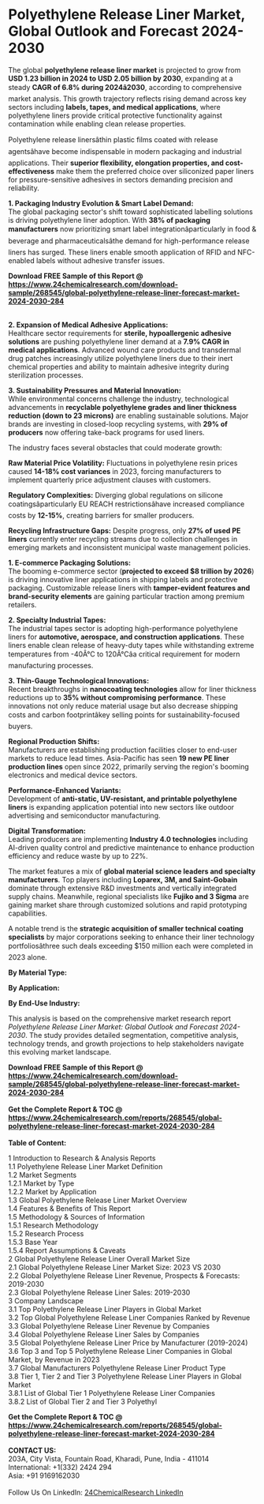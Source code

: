<h1>Polyethylene Release Liner Market, Global Outlook and Forecast 2024-2030</h1><p>The global <strong>polyethylene release liner market</strong> is projected to grow from <strong>USD 1.23 billion in 2024 to USD 2.05 billion by 2030</strong>, expanding at a steady <strong>CAGR of 6.8% during 2024â2030</strong>, according to comprehensive market analysis. This growth trajectory reflects rising demand across key sectors including <strong>labels, tapes, and medical applications</strong>, where polyethylene liners provide critical protective functionality against contamination while enabling clean release properties.</p><p>Polyethylene release linersâthin plastic films coated with release agentsâhave become indispensable in modern packaging and industrial applications. Their <strong>superior flexibility, elongation properties, and cost-effectiveness</strong> make them the preferred choice over siliconized paper liners for pressure-sensitive adhesives in sectors demanding precision and reliability.</p><p><strong>1. Packaging Industry Evolution &amp; Smart Label Demand:</strong><br>
The global packaging sector's shift toward sophisticated labelling solutions is driving polyethylene liner adoption. With <strong>38% of packaging manufacturers</strong> now prioritizing smart label integrationâparticularly in food &amp; beverage and pharmaceuticalsâthe demand for high-performance release liners has surged. These liners enable smooth application of RFID and NFC-enabled labels without adhesive transfer issues.</p><div><b>Download FREE Sample of this Report @ 
            <a href="https://www.24chemicalresearch.com/download-sample/268545/global-polyethylene-release-liner-forecast-market-2024-2030-284">
            https://www.24chemicalresearch.com/download-sample/268545/global-polyethylene-release-liner-forecast-market-2024-2030-284</a></b></div><br><p><strong>2. Expansion of Medical Adhesive Applications:</strong><br>
Healthcare sector requirements for <strong>sterile, hypoallergenic adhesive solutions</strong> are pushing polyethylene liner demand at a <strong>7.9% CAGR in medical applications</strong>. Advanced wound care products and transdermal drug patches increasingly utilize polyethylene liners due to their inert chemical properties and ability to maintain adhesive integrity during sterilization processes.</p><p><strong>3. Sustainability Pressures and Material Innovation:</strong><br>
While environmental concerns challenge the industry, technological advancements in <strong>recyclable polyethylene grades and liner thickness reduction (down to 23 microns)</strong> are enabling sustainable solutions. Major brands are investing in closed-loop recycling systems, with <strong>29% of producers</strong> now offering take-back programs for used liners.</p><p>The industry faces several obstacles that could moderate growth:</p><p><strong>Raw Material Price Volatility:</strong> Fluctuations in polyethylene resin prices caused <strong>14-18% cost variances</strong> in 2023, forcing manufacturers to implement quarterly price adjustment clauses with customers.</p><p><strong>Regulatory Complexities:</strong> Diverging global regulations on silicone coatingsâparticularly EU REACH restrictionsâhave increased compliance costs by <strong>12-15%</strong>, creating barriers for smaller producers.</p><p><strong>Recycling Infrastructure Gaps:</strong> Despite progress, only <strong>27% of used PE liners</strong> currently enter recycling streams due to collection challenges in emerging markets and inconsistent municipal waste management policies.</p><p><strong>1. E-commerce Packaging Solutions:</strong><br>
The booming e-commerce sector (<strong>projected to exceed $8 trillion by 2026</strong>) is driving innovative liner applications in shipping labels and protective packaging. Customizable release liners with <strong>tamper-evident features and brand-security elements</strong> are gaining particular traction among premium retailers.</p><p><strong>2. Specialty Industrial Tapes:</strong><br>
The industrial tapes sector is adopting high-performance polyethylene liners for <strong>automotive, aerospace, and construction applications</strong>. These liners enable clean release of heavy-duty tapes while withstanding extreme temperatures from -40Â°C to 120Â°Câa critical requirement for modern manufacturing processes.</p><p><strong>3. Thin-Gauge Technological Innovations:</strong><br>
Recent breakthroughs in <strong>nanocoating technologies</strong> allow for liner thickness reductions up to <strong>35% without compromising performance</strong>. These innovations not only reduce material usage but also decrease shipping costs and carbon footprintâkey selling points for sustainability-focused buyers.</p><p><strong>Regional Production Shifts:</strong><br>
	Manufacturers are establishing production facilities closer to end-user markets to reduce lead times. Asia-Pacific has seen <strong>19 new PE liner production lines</strong> open since 2022, primarily serving the region's booming electronics and medical device sectors.</p><p><strong>Performance-Enhanced Variants:</strong><br>
	Development of <strong>anti-static, UV-resistant, and printable polyethylene liners</strong> is expanding application potential into new sectors like outdoor advertising and semiconductor manufacturing.</p><p><strong>Digital Transformation:</strong><br>
	Leading producers are implementing <strong>Industry 4.0 technologies</strong> including AI-driven quality control and predictive maintenance to enhance production efficiency and reduce waste by up to 22%.</p><p>The market features a mix of <strong>global material science leaders and specialty manufacturers</strong>. Top players including <strong>Loparex, 3M, and Saint-Gobain</strong> dominate through extensive R&amp;D investments and vertically integrated supply chains. Meanwhile, regional specialists like <strong>Fujiko and 3 Sigma</strong> are gaining market share through customized solutions and rapid prototyping capabilities.</p><p>A notable trend is the <strong>strategic acquisition of smaller technical coating specialists</strong> by major corporations seeking to enhance their liner technology portfoliosâthree such deals exceeding $150 million each were completed in 2023 alone.</p><p><strong>By Material Type:</strong></p><p><strong>By Application:</strong></p><p><strong>By End-Use Industry:</strong></p><p>This analysis is based on the comprehensive market research report <em>Polyethylene Release Liner Market: Global Outlook and Forecast 2024-2030</em>. The study provides detailed segmentation, competitive analysis, technology trends, and growth projections to help stakeholders navigate this evolving market landscape.</p><div><b>Download FREE Sample of this Report @ 
            <a href="https://www.24chemicalresearch.com/download-sample/268545/global-polyethylene-release-liner-forecast-market-2024-2030-284">
            https://www.24chemicalresearch.com/download-sample/268545/global-polyethylene-release-liner-forecast-market-2024-2030-284</a></b></div><br><div><b>Get the Complete Report & TOC @ 
            <a href="https://www.24chemicalresearch.com/reports/268545/global-polyethylene-release-liner-forecast-market-2024-2030-284">
            https://www.24chemicalresearch.com/reports/268545/global-polyethylene-release-liner-forecast-market-2024-2030-284</a></b></div><br>
            <b>Table of Content:</b><p>1 Introduction to Research & Analysis Reports<br />
    1.1 Polyethylene Release Liner Market Definition<br />
    1.2 Market Segments<br />
        1.2.1 Market by Type<br />
        1.2.2 Market by Application<br />
    1.3 Global Polyethylene Release Liner Market Overview<br />
    1.4 Features & Benefits of This Report<br />
    1.5 Methodology & Sources of Information<br />
        1.5.1 Research Methodology<br />
        1.5.2 Research Process<br />
        1.5.3 Base Year<br />
        1.5.4 Report Assumptions & Caveats<br />
2 Global Polyethylene Release Liner Overall Market Size<br />
    2.1 Global Polyethylene Release Liner Market Size: 2023 VS 2030<br />
    2.2 Global Polyethylene Release Liner Revenue, Prospects & Forecasts: 2019-2030<br />
    2.3 Global Polyethylene Release Liner Sales: 2019-2030<br />
3 Company Landscape<br />
    3.1 Top Polyethylene Release Liner Players in Global Market<br />
    3.2 Top Global Polyethylene Release Liner Companies Ranked by Revenue<br />
    3.3 Global Polyethylene Release Liner Revenue by Companies<br />
    3.4 Global Polyethylene Release Liner Sales by Companies<br />
    3.5 Global Polyethylene Release Liner Price by Manufacturer (2019-2024)<br />
    3.6 Top 3 and Top 5 Polyethylene Release Liner Companies in Global Market, by Revenue in 2023<br />
    3.7 Global Manufacturers Polyethylene Release Liner Product Type<br />
    3.8 Tier 1, Tier 2 and Tier 3 Polyethylene Release Liner Players in Global Market<br />
        3.8.1 List of Global Tier 1 Polyethylene Release Liner Companies<br />
        3.8.2 List of Global Tier 2 and Tier 3 Polyethyl</p><div><b>Get the Complete Report & TOC @ 
            <a href="https://www.24chemicalresearch.com/reports/268545/global-polyethylene-release-liner-forecast-market-2024-2030-284">
            https://www.24chemicalresearch.com/reports/268545/global-polyethylene-release-liner-forecast-market-2024-2030-284</a></b></div><br><b>CONTACT US:</b><br>
            203A, City Vista, Fountain Road, Kharadi, Pune, India - 411014<br>
            International: +1(332) 2424 294<br>
            Asia: +91 9169162030 <br><br>
            Follow Us On LinkedIn: <a href="https://www.linkedin.com/company/24chemicalresearch/">24ChemicalResearch LinkedIn</a>